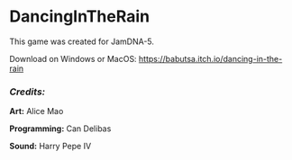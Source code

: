 # DancingInTheRain

This game was created for JamDNA-5.

Download on Windows or MacOS: https://babutsa.itch.io/dancing-in-the-rain

### ***Credits:***

**Art:** Alice Mao

**Programming:** Can Delibas

**Sound:** Harry Pepe IV

